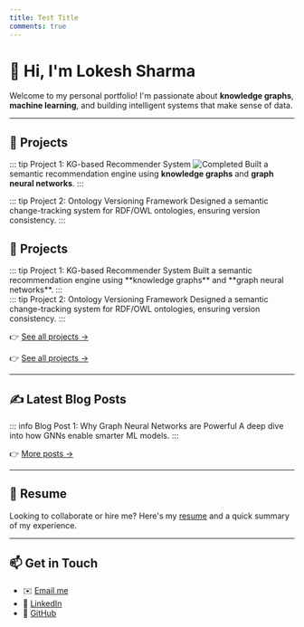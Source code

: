 ```yaml
---
title: Test Title
comments: true
---
```

# 👋 Hi, I'm Lokesh Sharma

Welcome to my personal portfolio! I'm passionate about **knowledge graphs**, **machine learning**, and building intelligent systems that make sense of data.

---

## 🚀 Projects

::: tip Project 1: KG-based Recommender System ![Completed](https://img.shields.io/badge/Status-Completed-green)
Built a semantic recommendation engine using **knowledge graphs** and **graph neural networks**.
:::

::: tip Project 2: Ontology Versioning Framework
Designed a semantic change-tracking system for RDF/OWL ontologies, ensuring version consistency.
:::

## 🚀 Projects

<div class="projects-grid">
  <div class="project-card">
    ::: tip Project 1: KG-based Recommender System
    Built a semantic recommendation engine using **knowledge graphs** and **graph neural networks**.
    :::
  </div>
  <div class="project-card">
    ::: tip Project 2: Ontology Versioning Framework
    Designed a semantic change-tracking system for RDF/OWL ontologies, ensuring version consistency.
    :::
  </div>
</div>

👉 [See all projects →](projects/project1.md)



👉 [See all projects →](projects/project1.md)

---

## ✍️ Latest Blog Posts

::: info Blog Post 1: Why Graph Neural Networks are Powerful
A deep dive into how GNNs enable smarter ML models.
:::

👉 [More posts →](blog/posts/index.md)

---

## 📄 Resume

Looking to collaborate or hire me?
Here's my [resume](resume.md) and a quick summary of my experience.

---

## 📫 Get in Touch

- ✉️ [Email me](mailto:lokesh@example.com)
- 💼 [LinkedIn](https://linkedin.com/in/lsharma-202)
- 🐙 [GitHub](https://github.com/lsharma-202)
